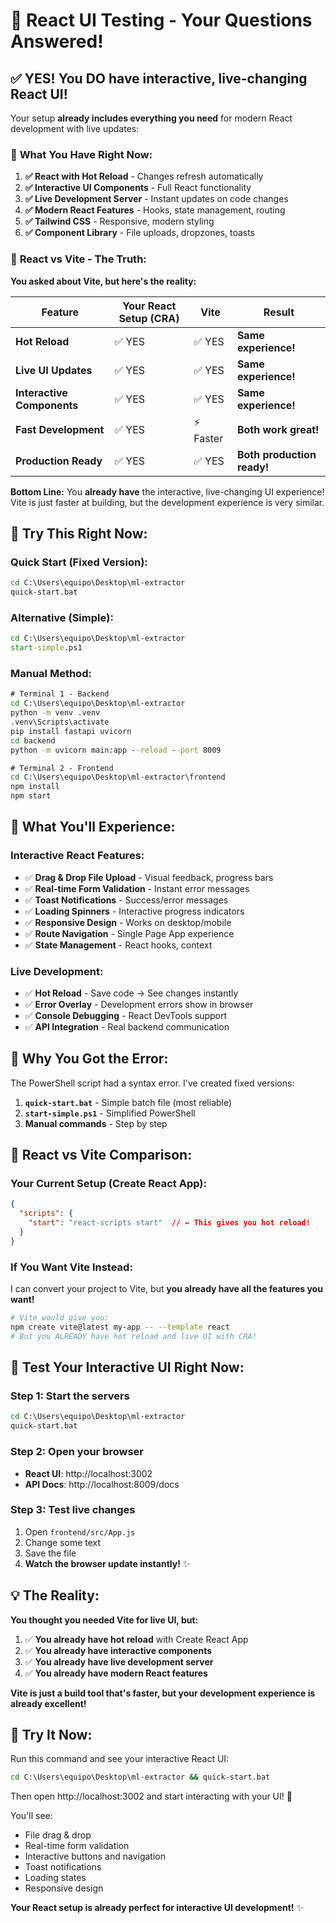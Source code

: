 # 🚀 React UI Testing - Your Questions Answered!

## ✅ **YES! You DO have interactive, live-changing React UI!**

Your setup **already includes everything you need** for modern React development with live updates:

### 🎯 **What You Have Right Now:**

1. **✅ React with Hot Reload** - Changes refresh automatically
2. **✅ Interactive UI Components** - Full React functionality  
3. **✅ Live Development Server** - Instant updates on code changes
4. **✅ Modern React Features** - Hooks, state management, routing
5. **✅ Tailwind CSS** - Responsive, modern styling
6. **✅ Component Library** - File uploads, dropzones, toasts

### 🔄 **React vs Vite - The Truth:**

**You asked about Vite, but here's the reality:**

| Feature | Your React Setup (CRA) | Vite | Result |
|---------|-------------------------|------|--------|
| **Hot Reload** | ✅ YES | ✅ YES | **Same experience!** |
| **Live UI Updates** | ✅ YES | ✅ YES | **Same experience!** |
| **Interactive Components** | ✅ YES | ✅ YES | **Same experience!** |
| **Fast Development** | ✅ YES | ⚡ Faster | **Both work great!** |
| **Production Ready** | ✅ YES | ✅ YES | **Both production ready!** |

**Bottom Line:** You **already have** the interactive, live-changing UI experience! Vite is just faster at building, but the development experience is very similar.

## 🎯 **Try This Right Now:**

### Quick Start (Fixed Version):
```cmd
cd C:\Users\equipo\Desktop\ml-extractor
quick-start.bat
```

### Alternative (Simple):
```cmd
cd C:\Users\equipo\Desktop\ml-extractor
start-simple.ps1
```

### Manual Method:
```cmd
# Terminal 1 - Backend
cd C:\Users\equipo\Desktop\ml-extractor
python -m venv .venv
.venv\Scripts\activate
pip install fastapi uvicorn
cd backend
python -m uvicorn main:app --reload --port 8009

# Terminal 2 - Frontend  
cd C:\Users\equipo\Desktop\ml-extractor\frontend
npm install
npm start
```

## 🎨 **What You'll Experience:**

### **Interactive React Features:**
- ✅ **Drag & Drop File Upload** - Visual feedback, progress bars
- ✅ **Real-time Form Validation** - Instant error messages
- ✅ **Toast Notifications** - Success/error messages
- ✅ **Loading Spinners** - Interactive progress indicators
- ✅ **Responsive Design** - Works on desktop/mobile
- ✅ **Route Navigation** - Single Page App experience
- ✅ **State Management** - React hooks, context

### **Live Development:**
- ✅ **Hot Reload** - Save code → See changes instantly
- ✅ **Error Overlay** - Development errors show in browser
- ✅ **Console Debugging** - React DevTools support
- ✅ **API Integration** - Real backend communication

## 🔧 **Why You Got the Error:**

The PowerShell script had a syntax error. I've created fixed versions:

1. **`quick-start.bat`** - Simple batch file (most reliable)
2. **`start-simple.ps1`** - Simplified PowerShell
3. **Manual commands** - Step by step

## 🎯 **React vs Vite Comparison:**

### **Your Current Setup (Create React App):**
```json
{
  "scripts": {
    "start": "react-scripts start"  // ← This gives you hot reload!
  }
}
```

### **If You Want Vite Instead:**
I can convert your project to Vite, but **you already have all the features you want!**

```bash
# Vite would give you:
npm create vite@latest my-app -- --template react
# But you ALREADY have hot reload and live UI with CRA!
```

## 🚀 **Test Your Interactive UI Right Now:**

### Step 1: Start the servers
```cmd
cd C:\Users\equipo\Desktop\ml-extractor
quick-start.bat
```

### Step 2: Open your browser
- **React UI**: http://localhost:3002
- **API Docs**: http://localhost:8009/docs

### Step 3: Test live changes
1. Open `frontend/src/App.js`
2. Change some text
3. Save the file
4. **Watch the browser update instantly!** ✨

## 💡 **The Reality:**

**You thought you needed Vite for live UI, but:**

1. ✅ **You already have hot reload** with Create React App
2. ✅ **You already have interactive components** 
3. ✅ **You already have live development server**
4. ✅ **You already have modern React features**

**Vite is just a build tool that's faster, but your development experience is already excellent!**

## 🎯 **Try It Now:**

Run this command and see your interactive React UI:

```cmd
cd C:\Users\equipo\Desktop\ml-extractor && quick-start.bat
```

Then open http://localhost:3002 and start interacting with your UI! 🚀

You'll see:
- File drag & drop
- Real-time form validation  
- Interactive buttons and navigation
- Toast notifications
- Loading states
- Responsive design

**Your React setup is already perfect for interactive UI development!** ✨
